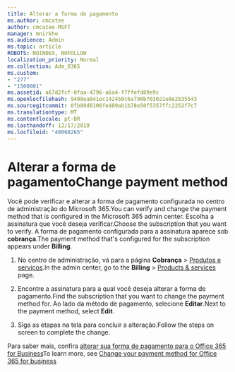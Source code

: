 ```yaml
---
title: Alterar a forma de pagamento
ms.author: cmcatee
author: cmcatee-MSFT
manager: mnirkhe
ms.audience: Admin
ms.topic: article
ROBOTS: NOINDEX, NOFOLLOW
localization_priority: Normal
ms.collection: Adm_O365
ms.custom:
- "277"
- "1500001"
ms.assetid: a67d2fcf-0faa-4796-a6a4-f7ffefd89e9c
ms.openlocfilehash: 9408ea841ec142450c6a796b703021e0e2835543
ms.sourcegitcommit: 0fb89d8106fe409ab1b78e50f5357ffc2252f7c7
ms.translationtype: MT
ms.contentlocale: pt-BR
ms.lasthandoff: 12/17/2019
ms.locfileid: "40068265"
---
```

# <a name="change-payment-method"></a><span data-ttu-id="f3be8-102">Alterar a forma de pagamento</span><span class="sxs-lookup"><span data-stu-id="f3be8-102">Change payment method</span></span>

<span data-ttu-id="f3be8-103">Você pode verificar e alterar a forma de pagamento configurada no centro de administração do Microsoft 365.</span><span class="sxs-lookup"><span data-stu-id="f3be8-103">You can verify and change the payment method that is configured in the Microsoft 365 admin center.</span></span> <span data-ttu-id="f3be8-104">Escolha a assinatura que você deseja verificar.</span><span class="sxs-lookup"><span data-stu-id="f3be8-104">Choose the subscription that you want to verify.</span></span> <span data-ttu-id="f3be8-105">A forma de pagamento configurada para a assinatura aparece sob **cobrança**.</span><span class="sxs-lookup"><span data-stu-id="f3be8-105">The payment method that's configured for the subscription appears under **Billing**.</span></span>
  
1. <span data-ttu-id="f3be8-106">No centro de administração, vá para a página **Cobrança** \> [Produtos e serviços](https://go.microsoft.com/fwlink/p/?linkid=842054).</span><span class="sxs-lookup"><span data-stu-id="f3be8-106">In the admin center, go to the **Billing** \> [Products & services](https://go.microsoft.com/fwlink/p/?linkid=842054) page.</span></span>

2. <span data-ttu-id="f3be8-107">Encontre a assinatura para a qual você deseja alterar a forma de pagamento.</span><span class="sxs-lookup"><span data-stu-id="f3be8-107">Find the subscription that you want to change the payment method for.</span></span> <span data-ttu-id="f3be8-108">Ao lado da método de pagamento, selecione **Editar**.</span><span class="sxs-lookup"><span data-stu-id="f3be8-108">Next to the payment method, select **Edit**.</span></span>

3. <span data-ttu-id="f3be8-109">Siga as etapas na tela para concluir a alteração.</span><span class="sxs-lookup"><span data-stu-id="f3be8-109">Follow the steps on screen to complete the change.</span></span>

<span data-ttu-id="f3be8-110">Para saber mais, confira [alterar sua forma de pagamento para o Office 365 for Business](https://docs.microsoft.com/office365/admin/subscriptions-and-billing/change-payment-method)</span><span class="sxs-lookup"><span data-stu-id="f3be8-110">To learn more, see  [Change your payment method for Office 365 for business](https://docs.microsoft.com/office365/admin/subscriptions-and-billing/change-payment-method)</span></span>
